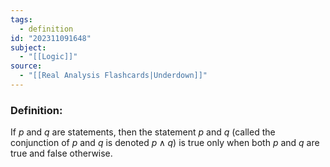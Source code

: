 ```yaml
---
tags:
  - definition
id: "202311091648"
subject:
  - "[[Logic]]"
source:
  - "[[Real Analysis Flashcards|Underdown]]"
---
```

### Definition:
If $p$ and $q$ are statements, then the statement $p \text{ and } q$ (called the conjunction of $p$ and $q$ is denoted $p\wedge q$) is true only when both $p$ and $q$ are true and false otherwise.